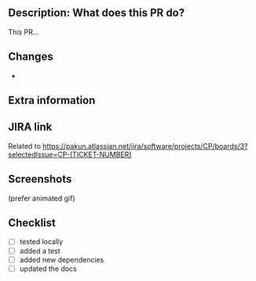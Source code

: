 ## Description: What does this PR do? 

This PR...


## Changes

-

## Extra information

## JIRA link 

Related to https://pakun.atlassian.net/jira/software/projects/CP/boards/3?selectedIssue=CP-(TICKET-NUMBER)

## Screenshots

(prefer animated gif)

## Checklist
- [ ] tested locally
- [ ] added a test
- [ ] added new dependencies
- [ ] updated the docs
